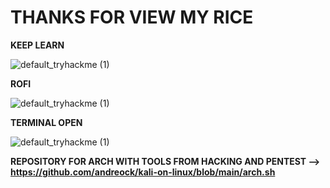 # THANKS FOR VIEW MY RICE
**KEEP LEARN**

![default_tryhackme (1)](https://github.com/DARKSECshell/rice_arch/assets/121623691/e2f26b61-724a-47b8-b2c3-29f6a7469b01)



**ROFI**

![default_tryhackme (1)](https://github.com/DARKSECshell/rice_arch/assets/121623691/91ef0984-1a58-4887-80df-eb5f9a10e6c8)

**TERMINAL OPEN**

![default_tryhackme (1)](https://github.com/DARKSECshell/rice_arch/assets/121623691/26d124ee-6606-4f75-b633-3dd9b7b861db)


**REPOSITORY FOR ARCH WITH TOOLS FROM HACKING AND PENTEST --> https://github.com/andreock/kali-on-linux/blob/main/arch.sh**
